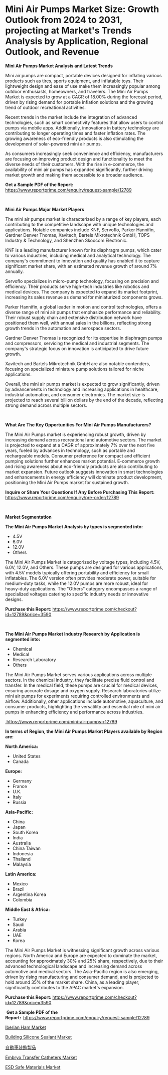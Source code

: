 <p><h1>Mini Air Pumps Market Size: Growth Outlook from 2024 to 2031, projecting at Market's Trends Analysis by Application, Regional Outlook, and Revenue</h1></p><p><strong>Mini Air Pumps Market Analysis and Latest Trends</strong></p>
<p><p>Mini air pumps are compact, portable devices designed for inflating various products such as tires, sports equipment, and inflatable toys. Their lightweight design and ease of use make them increasingly popular among outdoor enthusiasts, homeowners, and travelers. The Mini Air Pumps Market is expected to grow at a CAGR of 18.00% during the forecast period, driven by rising demand for portable inflation solutions and the growing trend of outdoor recreational activities. </p><p>Recent trends in the market include the integration of advanced technologies, such as smart connectivity features that allow users to control pumps via mobile apps. Additionally, innovations in battery technology are contributing to longer operating times and faster inflation rates. The growing awareness of eco-friendly products is also stimulating the development of solar-powered mini air pumps. </p><p>As consumers increasingly seek convenience and efficiency, manufacturers are focusing on improving product design and functionality to meet the diverse needs of their customers. With the rise in e-commerce, the availability of mini air pumps has expanded significantly, further driving market growth and making them accessible to a broader audience.</p></p>
<p><strong>Get a Sample PDF of the Report:&nbsp;</strong> <a href="https://www.reportprime.com/enquiry/request-sample/12789">https://www.reportprime.com/enquiry/request-sample/12789</a></p>
<p>&nbsp;</p>
<p><strong>Mini Air Pumps Major Market Players</strong></p>
<p><p>The mini air pumps market is characterized by a range of key players, each contributing to the competitive landscape with unique technologies and applications. Notable companies include KNF, Servoflo, Parker Hannifin, Gardner Denver Thomas, Xavitech, Bartels Mikrotechnik GmbH, TOPS Industry & Technology, and Shenzhen Skoocom Electronic.</p><p>KNF is a leading manufacturer known for its diaphragm pumps, which cater to various industries, including medical and analytical technology. The company's commitment to innovation and quality has enabled it to capture significant market share, with an estimated revenue growth of around 7% annually.</p><p>Servoflo specializes in micro-pump technology, focusing on precision and efficiency. Their products serve high-tech industries like robotics and medical devices. The company is expected to expand its market footprint, increasing its sales revenue as demand for miniaturized components grows.</p><p>Parker Hannifin, a global leader in motion and control technologies, offers a diverse range of mini air pumps that emphasize performance and reliability. Their robust supply chain and extensive distribution network have positioned them well, with annual sales in the billions, reflecting strong growth trends in the automation and aerospace sectors.</p><p>Gardner Denver Thomas is recognized for its expertise in diaphragm pumps and compressors, servicing the medical and industrial segments. The company's strategic focus on innovation is anticipated to drive future growth.</p><p>Xavitech and Bartels Mikrotechnik GmbH are also notable contenders, focusing on specialized miniature pump solutions tailored for niche applications.</p><p>Overall, the mini air pumps market is expected to grow significantly, driven by advancements in technology and increasing applications in healthcare, industrial automation, and consumer electronics. The market size is projected to reach several billion dollars by the end of the decade, reflecting strong demand across multiple sectors.</p></p>
<p>&nbsp;</p>
<p><strong>What Are The Key Opportunities For Mini Air Pumps Manufacturers?</strong></p>
<p><p>The Mini Air Pumps market is experiencing robust growth, driven by increasing demand across recreational and automotive sectors. The market is projected to expand at a CAGR of approximately 7% over the next five years, fueled by advances in technology, such as portable and rechargeable models. Consumer preference for compact and efficient pumping solutions further enhances market potential. E-commerce growth and rising awareness about eco-friendly products are also contributing to market expansion. Future outlook suggests innovation in smart technologies and enhancements in energy efficiency will dominate product development, positioning the Mini Air Pumps market for sustained growth.</p></p>
<p><strong>Inquire or Share Your Questions If Any Before Purchasing This Report:</strong> <a href="https://www.reportprime.com/enquiry/pre-order/12789">https://www.reportprime.com/enquiry/pre-order/12789</a></p>
<p>&nbsp;</p>
<p><strong>Market Segmentation</strong></p>
<p><strong>The Mini Air Pumps Market Analysis by types is segmented into:</strong></p>
<p><ul><li>4.5V</li><li>6.0V</li><li>12.0V</li><li>Others</li></ul></p>
<p><p>The Mini Air Pumps Market is categorized by voltage types, including 4.5V, 6.0V, 12.0V, and Others. These pumps are designed for various applications, with 4.5V models typically offering portability and efficiency for small inflatables. The 6.0V version often provides moderate power, suitable for medium-duty tasks, while the 12.0V pumps are more robust, ideal for heavy-duty applications. The "Others" category encompasses a range of specialized voltages catering to specific industry needs or innovative designs.</p></p>
<p><strong>Purchase this Report:&nbsp;</strong><a href="https://www.reportprime.com/checkout?id=12789&price=3590">https://www.reportprime.com/checkout?id=12789&price=3590</a></p>
<p>&nbsp;</p>
<p><strong>The Mini Air Pumps Market Industry Research by Application is segmented into:</strong></p>
<p><ul><li>Chemical</li><li>Medical</li><li>Research Laboratory</li><li>Others</li></ul></p>
<p><p>The Mini Air Pumps Market serves various applications across multiple sectors. In the chemical industry, they facilitate precise fluid control and transfer. In the medical field, these pumps are crucial for medical devices, ensuring accurate dosage and oxygen supply. Research laboratories utilize mini air pumps for experiments requiring controlled environments and airflow. Additionally, other applications include automotive, aquaculture, and consumer products, highlighting the versatility and essential role of mini air pumps in enhancing efficiency and performance across industries.</p></p>
<p><a href="https://www.reportprime.com/mini-air-pumps-r12789">&nbsp;https://www.reportprime.com/mini-air-pumps-r12789</a></p>
<p><strong>In terms of Region, the Mini Air Pumps Market Players available by Region are:</strong></p>
<p>
    <p> <strong> North America: </strong>
        <ul>
            <li>United States</li>
            <li>Canada</li>
        </ul>
        </p> 
    <p> <strong> Europe: </strong>
        <ul>
            <li>Germany</li>
            <li>France</li>
            <li>U.K.</li>
            <li>Italy</li>
            <li>Russia</li>
        </ul>
        </p> 
    <p> <strong> Asia-Pacific: </strong>
        <ul>
            <li>China</li>
            <li>Japan</li>
            <li>South Korea</li>
            <li>India</li>
            <li>Australia</li>
            <li>China Taiwan</li>
            <li>Indonesia</li>
            <li>Thailand</li>
            <li>Malaysia</li>
        </ul>
        </p> 
    <p> <strong> Latin America: </strong>
        <ul>
            <li>Mexico</li>
            <li>Brazil</li>
            <li>Argentina Korea</li>
            <li>Colombia</li>
        </ul>
        </p> 
    <p> <strong> Middle East & Africa: </strong>
        <ul>
            <li>Turkey</li>
            <li>Saudi</li>
            <li>Arabia</li>
            <li>UAE</li>
            <li>Korea</li>
        </ul>
    </p>
    </p>
<p><p>The Mini Air Pumps Market is witnessing significant growth across various regions. North America and Europe are expected to dominate the market, accounting for approximately 30% and 25% share, respectively, due to their advanced technological landscape and increasing demand across automotive and medical sectors. The Asia-Pacific region is also emerging, driven by rising manufacturing and consumer demand, and is projected to hold around 35% of the market share. China, as a leading player, significantly contributes to the APAC market's expansion.</p></p>
<p><strong>Purchase this Report: </strong><a href="https://www.reportprime.com/checkout?id=12789&price=3590">https://www.reportprime.com/checkout?id=12789&price=3590</a></p>
<p>&nbsp;<strong>Get a Sample PDF of the Report:&nbsp;&nbsp;</strong><a href="https://www.reportprime.com/enquiry/request-sample/12789">https://www.reportprime.com/enquiry/request-sample/12789</a></p>
<p><strong></strong></p>
<p><p><a href="https://www.linkedin.com/pulse/market-forecasting-change-global-iberian-ham-dynamics-future-khyne?trackingId=OBOIQls4Tomwals197ZwGQ%3D%3D">Iberian Ham Market</a></p><p><a href="https://issuu.com/reportprime-2/docs/building-silicone-sealant-market-si_b4279b37779b80">Building Silicone Sealant Market</a></p><p><a href="https://medium.com/@ryanmarc1930/automotive-decorative-products-market-%E3%81%AE%E3%82%B0%E3%83%AD%E3%83%BC%E3%83%90%E3%83%AB%E5%B8%82%E5%A0%B4%E6%A6%82%E8%A6%81%E3%81%AF-%E4%B8%96%E7%95%8C%E3%81%8A%E3%82%88%E3%81%B3%E4%B8%BB%E8%A6%81%E5%B8%82%E5%A0%B4%E3%81%AB%E3%81%8A%E3%81%91%E3%82%8B%E6%A5%AD%E7%95%8C%E3%81%AB%E5%BD%B1%E9%9F%BF%E3%82%92%E4%B8%8E%E3%81%88%E3%82%8B%E4%B8%BB%E8%A6%81%E3%81%AA%E3%83%88%E3%83%AC%E3%83%B3%E3%83%89%E3%81%AB%E3%81%A4%E3%81%84%E3%81%A6-%E7%8B%AC%E8%87%AA%E3%81%AE%E8%A6%96%E7%82%B9%E3%82%92%E6%8F%90%E4%BE%9B%E3%81%97%E3%81%BE%E3%81%99-e6d405df39b5">自動車装飾製品</a></p><p><a href="https://medium.com/@alan.ball8990/the-embryo-transfer-catheters-market-report-analyzes-important-operational-and-performance-data-ff9744fdf0e1">Embryo Transfer Catheters Market</a></p><p><a href="https://issuu.com/reportprime-2/docs/esd-safe-materials-market-size-2030_37a6cba296bc63">ESD Safe Materials Market</a></p></p>